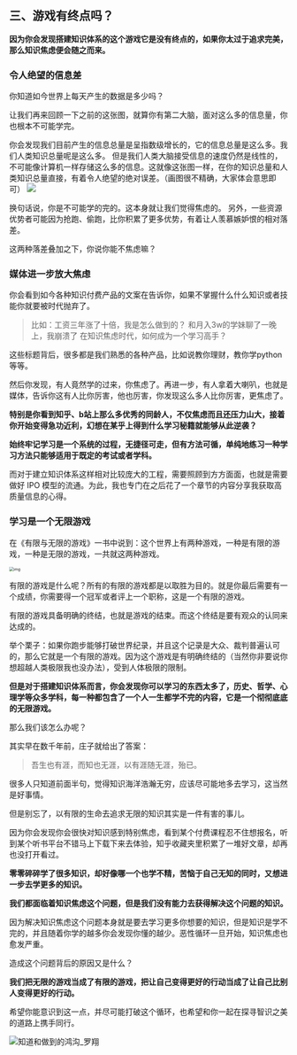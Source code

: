 ## 三、游戏有终点吗？

**因为你会发现搭建知识体系的这个游戏它是没有终点的，如果你太过于追求完美，那么知识焦虑便会随之而来。**

### 令人绝望的信息差

你知道如今世界上每天产生的数据是多少吗？

让我们再来回顾一下之前的这张图，就算你有第二大脑，面对这么多的信息量，你也根本不可能学完。

你会发现我们目前产生的信息总量是呈指数级增长的，它的信息总量是这么多。我们人类知识总量呢是这么多。
但是我们人类大脑接受信息的速度仍然是线性的，不可能像计算机一样存储这么多的信息。这就像这张图一样，在你的知识总量和人类知识总量直接，有着令人绝望的绝对误差。（画图很不精确，大家体会意思即可）
![](https://image-upload-1307521651.cos.ap-nanjing.myqcloud.com/picture_upload/20211214202751.png)

换句话说，你是不可能学的完的。这本身就让我们觉得焦虑的。
另外，一些资源优势者可能因为抢跑、偷跑，比你积累了更多优势，有着让人羡慕嫉妒恨的相对落差。

这两种落差叠加之下，你说你能不焦虑嘛？

### 媒体进一步放大焦虑

你会看到如今各种知识付费产品的文案在告诉你，如果不掌握什么什么知识或者技能你就要被时代抛弃了。

> 比如：工资三年涨了十倍，我是怎么做到的？
> 和月入3w的学妹聊了一晚上，我崩溃了
> 在知识焦虑时代，如何成为一个学习高手？

这些标题背后，很多都是我们熟悉的各种产品，比如说教你理财，教你学python等等。

然后你发现，有人竟然学的过来，你焦虑了。再进一步，有人拿着大喇叭，也就是媒体，告诉你这有人比你厉害，他也厉害，你发现这么多人比你厉害，更焦虑了。

**特别是你看到知乎、b站上那么多优秀的同龄人，不仅焦虑而且还压力山大，接着你开始变得急功近利，幻想在某乎上得到什么学习秘籍就能够从此逆袭？**

**始终牢记学习是一个系统的过程，无捷径可走，但有方法可循，单纯地练习一种学习方法只能够适用于既定的考试或者学科。**

而对于建立知识体系这样相对比较庞大的工程，需要照顾到方方面面，也就是需要做好 IPO 模型的流通。为此，我也专门在之后花了一个章节的内容分享我获取高质量信息的心得。 

### 学习是一个无限游戏

在《有限与无限的游戏》一书中说到：这个世界上有两种游戏，一种是有限的游戏，一种是无限的游戏，一共就这两种游戏。

<img src="https://pic2.zhimg.com/80/v2-6b638861abf1d89b6a572c61f60095f3_720w.jpg?source=c8b7c179" alt="img" style="zoom:50%;" />

有限的游戏是什么呢？所有的有限的游戏都是以取胜为目的。就是你最后需要有一个成绩，你需要得一个冠军或者评上一个职称，这是一个有限的游戏。

有限的游戏具备明确的终结，也就是游戏的结束。而这个终结是要有观众的认同来达成的。

举个栗子：如果你跑步能够打破世界纪录，并且这个记录是大众、裁判普遍认可的，那么它就是一个有限的游戏。因为这个游戏是有明确终结的（当然你非要说你想超越人类极限我也没办法），受到人体极限的限制。

**但是对于搭建知识体系而言，你会发现你可以学习的东西太多了，历史、哲学、心理学等众多学科，每一种都包含了一个人一生都学不完的内容，它是一个彻彻底底的无限游戏。**

那么我们该怎么办呢？

其实早在数千年前，庄子就给出了答案：

> 吾生也有涯，而知也无涯，以有涯随无涯，殆已。

很多人只知道前面半句，觉得知识海洋浩瀚无穷，应该尽可能地多去学习，这当然是好事情。

但是别忘了，以有限的生命去追求无限的知识其实是一件有害的事儿。

因为你会发现你会很快对知识感到特别焦虑，看到某个付费课程忍不住想报名，听到某个听书平台不错马上下载下来去体验，知乎收藏夹里积累了一堆好文章，却再也没打开看过。

**零零碎碎学了很多知识，却好像哪一个也学不精，苦恼于自己无知的同时，又想进一步去学更多的知识。**

**我们都面临着知识焦虑这个问题，但是我们没有能力去获得解决这个问题的知识。**

因为解决知识焦虑这个问题本身就是要去学习更多你想要的知识，但是知识是学不完的，并且随着你学的越多你会发现你懂的越少。恶性循环一旦开始，知识焦虑也愈发严重。 

造成这个问题背后的原因又是什么？

**我们把无限的游戏当成了有限的游戏，把让自己变得更好的行动当成了让自己比别人变得更好的行动。** 

希望你能意识到这一点，并尽可能打破这个循环，也希望和你一起在探寻智识之美的道路上携手同行。 

![知道和做到的鸿沟_罗翔](https://img9.doubanio.com/view/group_topic/l/public/p379754825.webp)

